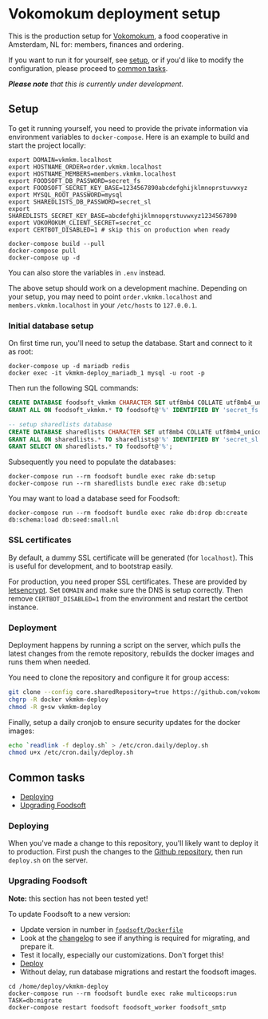 Vokomokum deployment setup
==========================

This is the production setup for [Vokomokum](http://vokomokum.nl/), a food
cooperative in Amsterdam, NL for: members, finances and ordering.

If you want to run it for yourself, see [setup](#setup), or if you'd like to modify the configuration,
please proceed to [common tasks](#common-tasks).


_**Please note** that this is currently under development._


## Setup

To get it running yourself, you need to provide the private information via environment variables to
`docker-compose`. Here is an example to build and start the project locally:

```shell
export DOMAIN=vkmkm.localhost
export HOSTNAME_ORDER=order.vkmkm.localhost
export HOSTNAME_MEMBERS=members.vkmkm.localhost
export FOODSOFT_DB_PASSWORD=secret_fs
export FOODSOFT_SECRET_KEY_BASE=1234567890abcdefghijklmnoprstuvwxyz
export MYSQL_ROOT_PASSWORD=mysql
export SHAREDLISTS_DB_PASSWORD=secret_sl
export SHAREDLISTS_SECRET_KEY_BASE=abcdefghijklmnopqrstuvwxyz1234567890
export VOKOMOKUM_CLIENT_SECRET=secret_cc
export CERTBOT_DISABLED=1 # skip this on production when ready

docker-compose build --pull
docker-compose pull
docker-compose up -d
```

You can also store the variables in `.env` instead.

The above setup should work on a development machine. Depending on your setup, you may need
to point `order.vkmkm.localhost` and `members.vkmkm.localhost` in your `/etc/hosts` to `127.0.0.1`.


### Initial database setup

On first time run, you'll need to setup the database. Start and connect to it as root:

```shell
docker-compose up -d mariadb redis
docker exec -it vkmkm-deploy_mariadb_1 mysql -u root -p
```

Then run the following SQL commands:

```sql
CREATE DATABASE foodsoft_vkmkm CHARACTER SET utf8mb4 COLLATE utf8mb4_unicode_520_ci;
GRANT ALL ON foodsoft_vkmkm.* TO foodsoft@'%' IDENTIFIED BY 'secret_fs';

-- setup sharedlists database
CREATE DATABASE sharedlists CHARACTER SET utf8mb4 COLLATE utf8mb4_unicode_520_ci;
GRANT ALL ON sharedlists.* TO sharedlists@'%' IDENTIFIED BY 'secret_sl';
GRANT SELECT ON sharedlists.* TO foodsoft@'%';
```

Subsequently you need to populate the databases:

```shell
docker-compose run --rm foodsoft bundle exec rake db:setup
docker-compose run --rm sharedlists bundle exec rake db:setup
```

You may want to load a database seed for Foodsoft:

```shell
docker-compose run --rm foodsoft bundle exec rake db:drop db:create db:schema:load db:seed:small.nl
```

### SSL certificates

By default, a dummy SSL certificate will be generated (for `localhost`). This is useful for
development, and to bootstrap easily.

For production, you need proper SSL certificates. These are provided by
[letsencrypt](https://letsencrypt.org). Set `DOMAIN` and make sure the DNS is setup correctly.
Then remove `CERTBOT_DISABLED=1` from the environment and restart the certbot instance.

### Deployment

Deployment happens by running a script on the server, which pulls the latest changes from
the remote repository, rebuilds the docker images and runs them when needed.

You need to clone the repository and configure it for group access:

```sh
git clone --config core.sharedRepository=true https://github.com/vokomokum/vkmkm-deploy.git
chgrp -R docker vkmkm-deploy
chmod -R g+sw vkmkm-deploy
```

Finally, setup a daily cronjob to ensure security updates for the docker images:

```sh
echo `readlink -f deploy.sh` > /etc/cron.daily/deploy.sh
chmod u+x /etc/cron.daily/deploy.sh
```

## Common tasks

* [Deploying](#deploying)
* [Upgrading Foodsoft](#upgrading-foodsoft)


### Deploying

When you've made a change to this repository, you'll likely want to deploy it to production.
First push the changes to the [Github repository](https://github.com/vokomokum/vkmkm-deploy),
then run `deploy.sh` on the server.

### Upgrading Foodsoft

**Note:** this section has not been tested yet!

To update Foodsoft to a new version:

* Update version in number in [`foodsoft/Dockerfile`](foodsoft/Dockerfile)
* Look at the [changelog](https://github.com/foodcoops/foodsoft/blob/master/CHANGELOG.md) to see if anything is required for migrating, and prepare it.
* Test it locally, especially our customizations. Don't forget this!
* [Deploy](#deploying)
* Without delay, run database migrations and restart the foodsoft images.

```shell
cd /home/deploy/vkmkm-deploy
docker-compose run --rm foodsoft bundle exec rake multicoops:run TASK=db:migrate
docker-compose restart foodsoft foodsoft_worker foodsoft_smtp
```

